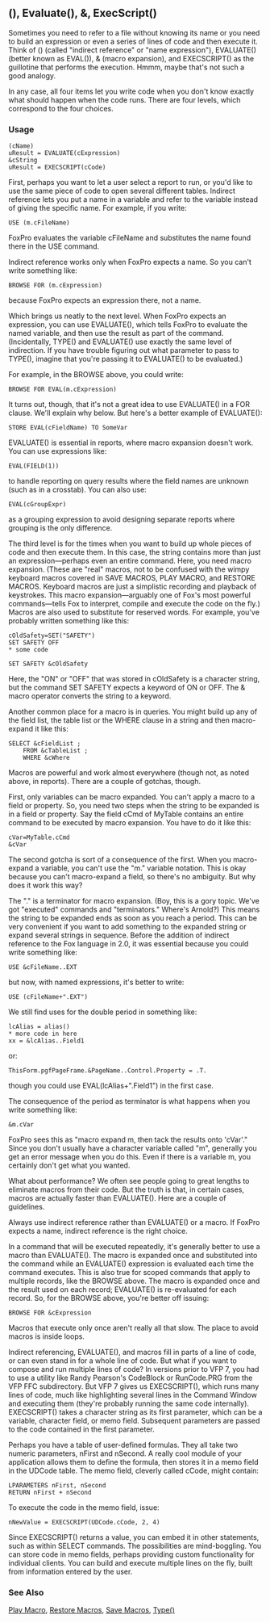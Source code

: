 ## (), Evaluate(), &amp;, ExecScript()

Sometimes you need to refer to a file without knowing its name or you need to build an expression or even a series of lines of code and then execute it. Think of () (called "indirect reference" or "name expression"), EVALUATE() (better known as EVAL()), &amp; (macro expansion), and EXECSCRIPT() as the guillotine that performs the execution. Hmmm, maybe that's not such a good analogy.

In any case, all four items let you write code when you don't know exactly what should happen when the code runs. There are four levels, which correspond to the four choices.

### Usage

```foxpro
(cName)
uResult = EVALUATE(cExpression)
&cString
uResult = EXECSCRIPT(cCode)
```

First, perhaps you want to let a user select a report to run, or you'd like to use the same piece of code to open several different tables. Indirect reference lets you put a name in a variable and refer to the variable instead of giving the specific name. For example, if you write:

```foxpro
USE (m.cFileName)
```
FoxPro evaluates the variable cFileName and substitutes the name found there in the USE command.

Indirect reference works only when FoxPro expects a name. So you can't write something like:

```foxpro
BROWSE FOR (m.cExpression)
```
because FoxPro expects an expression there, not a name.

Which brings us neatly to the next level. When FoxPro expects an expression, you can use EVALUATE(), which tells FoxPro to evaluate the named variable, and then use the result as part of the command. (Incidentally, TYPE() and EVALUATE() use exactly the same level of indirection. If you have trouble figuring out what parameter to pass to TYPE(), imagine that you're passing it to EVALUATE() to be evaluated.)

For example, in the BROWSE above, you could write:

```foxpro
BROWSE FOR EVAL(m.cExpression)
```
It turns out, though, that it's not a great idea to use EVALUATE() in a FOR clause. We'll explain why below. But here's a better example of EVALUATE():

```foxpro
STORE EVAL(cFieldName) TO SomeVar
```
EVALUATE() is essential in reports, where macro expansion doesn't work. You can use expressions like:

```foxpro
EVAL(FIELD(1))
```
to handle reporting on query results where the field names are unknown (such as in a crosstab). You can also use:

```foxpro
EVAL(cGroupExpr)
```
as a grouping expression to avoid designing separate reports where grouping is the only difference.

The third level is for the times when you want to build up whole pieces of code and then execute them. In this case, the string contains more than just an expression&mdash;perhaps even an entire command. Here, you need macro expansion. (These are "real" macros, not to be confused with the wimpy keyboard macros covered in SAVE MACROS, PLAY MACRO, and RESTORE MACROS. Keyboard macros are just a simplistic recording and playback of keystrokes. This macro expansion&mdash;arguably one of Fox's most powerful commands&mdash;tells Fox to interpret, compile and execute the code on the fly.) Macros are also used to substitute for reserved words. For example, you've probably written something like this:

```foxpro
cOldSafety=SET("SAFETY")
SET SAFETY OFF
* some code
 
SET SAFETY &cOldSafety
```
Here, the "ON" or "OFF" that was stored in cOldSafety is a character string, but the command SET SAFETY expects a keyword of ON or OFF. The &amp; macro operator converts the string to a keyword.

Another common place for a macro is in queries. You might build up any of the field list, the table list or the WHERE clause in a string and then macro-expand it like this:

```foxpro
SELECT &cFieldList ;
    FROM &cTableList ;
    WHERE &cWhere
```
Macros are powerful and work almost everywhere (though not, as noted above, in reports). There are a couple of gotchas, though.

First, only variables can be macro expanded. You can't apply a macro to a field or property. So, you need two steps when the string to be expanded is in a field or property. Say the field cCmd of MyTable contains an entire command to be executed by macro expansion. You have to do it like this:

```foxpro
cVar=MyTable.cCmd
&cVar
```
The second gotcha is sort of a consequence of the first. When you macro-expand a variable, you can't use the "m." variable notation. This is okay because you can't macro-expand a field, so there's no ambiguity. But why does it work this way?

The "." is a terminator for macro expansion. (Boy, this is a gory topic. We've got "executed" commands and "terminators." Where's Arnold?) This means the string to be expanded ends as soon as you reach a period. This can be very convenient if you want to add something to the expanded string or expand several strings in sequence. Before the addition of indirect reference to the Fox language in 2.0, it was essential because you could write something like:

```foxpro
USE &cFileName..EXT
```
but now, with named expressions, it's better to write:

```foxpro
USE (cFileName+".EXT")
```
We still find uses for the double period in something like:

```foxpro
lcAlias = alias()
* more code in here
xx = &lcAlias..Field1
```
or:

```foxpro
ThisForm.pgfPageFrame.&PageName..Control.Property = .T.
```
though you could use EVAL(lcAlias+".Field1") in the first case.

The consequence of the period as terminator is what happens when you write something like:

```foxpro
&m.cVar
```
FoxPro sees this as "macro expand m, then tack the results onto 'cVar'." Since you don't usually have a character variable called "m", generally you get an error message when you do this. Even if there is a variable m, you certainly don't get what you wanted.

What about performance? We often see people going to great lengths to eliminate macros from their code. But the truth is that, in certain cases, macros are actually faster than EVALUATE(). Here are a couple of guidelines.

Always use indirect reference rather than EVALUATE() or a macro. If FoxPro expects a name, indirect reference is the right choice.

In a command that will be executed repeatedly, it's generally better to use a macro than EVALUATE(). The macro is expanded once and substituted into the command while an EVALUATE() expression is evaluated each time the command executes. This is also true for scoped commands that apply to multiple records, like the BROWSE above. The macro is expanded once and the result used on each record; EVALUATE() is re-evaluated for each record. So, for the BROWSE above, you're better off issuing:

```foxpro
BROWSE FOR &cExpression
```
Macros that execute only once aren't really all that slow. The place to avoid macros is inside loops. 

Indirect referencing, EVALUATE(), and macros fill in parts of a line of code, or can even stand in for a whole line of code. But what if you want to compose and run multiple lines of code? In versions prior to VFP 7, you had to use a utility like Randy Pearson's CodeBlock or RunCode.PRG from the VFP FFC subdirectory. But VFP 7 gives us EXECSCRIPT(), which runs many lines of code, much like highlighting several lines in the Command Window and executing them (they're probably running the same code internally). EXECSCRIPT() takes a character string as its first parameter, which can be a variable, character field, or memo field. Subsequent parameters are passed to the code contained in the first parameter.

Perhaps you have a table of user-defined formulas. They all take two numeric parameters, nFirst and nSecond. A really cool module of your application allows them to define the formula, then stores it in a memo field in the UDCode table. The memo field, cleverly called cCode, might contain:

```foxpro
LPARAMETERS nFirst, nSecond
RETURN nFirst + nSecond
```
To execute the code in the memo field, issue:

```foxpro
nNewValue = EXECSCRIPT(UDCode.cCode, 2, 4)
```
Since EXECSCRIPT() returns a value, you can embed it in other statements, such as within SELECT commands. The possibilities are mind-boggling. You can store code in memo fields, perhaps providing custom functionality for individual clients. You can build and execute multiple lines on the fly, built from information entered by the user. 

### See Also

[Play Macro](s4g193.md), [Restore Macros](s4g193.md), [Save Macros](s4g193.md), [Type()](s4g027.md)